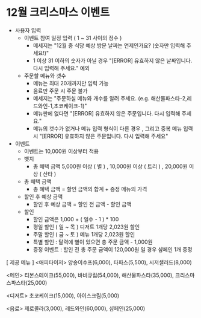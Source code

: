 # 12월 크리스마스 이벤트
- 사용자 입력
  - 이벤트 참여 일정 입력 ( 1 ~ 31 사이의 정수 )
    - 메세지는 "12월 중 식당 예상 방문 날짜는 언제인가요? (숫자만 입력해 주세요!)"
    - 1 이상 31 이하의 숫자가 아닐 경우 "[ERROR] 유효하지 않은 날짜입니다. 다시 입력해 주세요." 예외
  - 주문할 메뉴와 갯수
    - 메뉴는 최대 20개까지만 입력 가능
    - 음료만 주문 시 주문 불가
    - 메세지는 "주문하실 메뉴와 개수를 알려 주세요. (e.g. 해산물파스타-2,레드와인-1,초코케이크-1)"
    - 메뉴판에 없다면 "[ERROR] 유효하지 않은 주문입니다. 다시 입력해 주세요."
    - 메뉴의 갯수가 없거나 메뉴 입력 형식이 다른 경우 , 그리고 중복 메뉴 입력 시 "[ERROR] 유효하지 않은 주문입니다. 다시 입력해 주세요"
- 이벤트
  - 이벤트는 10,000원 이상부터 적용
  - 뱃지
    - 총 혜택 금액 5,000원 이상 ( 별 ) , 10,000원 이상 ( 트리 ) , 20,000원 이상 ( 산타 )
  - 총 혜택 금액
    - 총 혜택 금액 = 할인 금액의 합계 + 증정 메뉴의 가격
  - 할인 후 예상 금액
    - 할인 후 예상 금액 = 할인 전 금액 - 할인 금액
  - 할인
    - 할인 금액은 1,000 + ( 일수 - 1 ) * 100
    - 평일 할인 ( 일 ~ 목 ) 디저트 1개당 2,023원 할인
    - 주말 할인 ( 금 ~ 토 ) 메뉴 1개당 2,023원 할인
    - 특별 할인 : 달력에 별이 있으면 총 주문 금액 - 1,000원
    - 증정 이벤트 : 할인 전 총 주문 금액이 120,000원 일 경우 샴페인 1개 증정

[ 제공 메뉴 ]
<애피타이저>
양송이수프(6,000), 타파스(5,500), 시저샐러드(8,000)

<메인>
티본스테이크(55,000), 바비큐립(54,000), 해산물파스타(35,000), 크리스마스파스타(25,000)

<디저트>
초코케이크(15,000), 아이스크림(5,000)

<음료>
제로콜라(3,000), 레드와인(60,000), 샴페인(25,000)